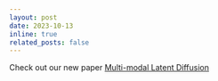 ```yaml
---
layout: post
date: 2023-10-13 
inline: true
related_posts: false
---
```

Check out our new paper <a href='MINDE: Mutual Information Neural Diffusion Estimation'>Multi-modal Latent Diffusion</a>

